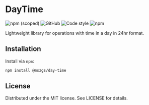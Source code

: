 # DayTime

![npm (scoped)](https://img.shields.io/npm/v/@mszgs/day-time?style=flat-square)
![GitHub](https://img.shields.io/github/license/MSZGs/day-time?style=flat-square)
![Code style](https://img.shields.io/badge/code_style-prettier-ff69b4.svg?style=flat-square)
![npm](https://img.shields.io/npm/dt/@mszgs/day-time?style=flat-square)

Lightweight library for operations with time in a day in 24hr format.

## Installation

Install via `npm`:

```bash
npm install @mszgs/day-time
```

## License

Distributed under the MIT license. See LICENSE for details.
